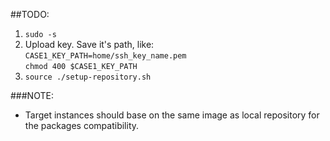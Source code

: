 ##TODO:

1. `sudo -s`
2. Upload key. Save it's path, like:  
   `CASE1_KEY_PATH=home/ssh_key_name.pem`  
   `chmod 400 $CASE1_KEY_PATH`     
3. `source ./setup-repository.sh`

###NOTE:
- Target instances should base on the same image as local repository for the packages compatibility.